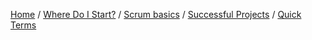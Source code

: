 [Home](index) / [Where Do I Start?](where-do-we-start) / [Scrum basics](/scrum-basics) / [Successful Projects](successful-projects) / [Quick Terms](scrum_glossary)
